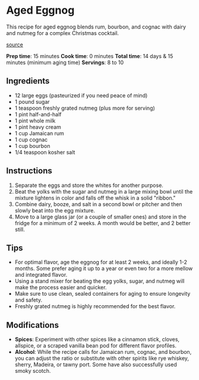 # Aged Eggnog 

 This recipe for aged eggnog blends rum, bourbon, and cognac with dairy and nutmeg for a complex Christmas cocktail. 

 [source](https://altonbrown.com/recipes/aged-eggnog/) 

 **Prep time**: 15 minutes 
 **Cook time**: 0 minutes 
 **Total time**: 14 days & 15 minutes (minimum aging time) 
 **Servings**: 8 to 10 

 ## Ingredients 

- 12 large eggs (pasteurized if you need peace of mind) 
- 1 pound sugar 
- 1 teaspoon freshly grated nutmeg (plus more for serving) 
- 1 pint half-and-half 
- 1 pint whole milk 
- 1 pint heavy cream 
- 1 cup Jamaican rum 
- 1 cup cognac 
- 1 cup bourbon 
- 1/4 teaspoon kosher salt 

 ## Instructions 

1. Separate the eggs and store the whites for another purpose. 
2. Beat the yolks with the sugar and nutmeg in a large mixing bowl until the mixture lightens in color and falls off the whisk in a solid "ribbon." 
3. Combine dairy, booze, and salt in a second bowl or pitcher and then slowly beat into the egg mixture. 
4. Move to a large glass jar (or a couple of smaller ones) and store in the fridge for a minimum of 2 weeks. A month would be better, and 2 better still. 

 ## Tips 

- For optimal flavor, age the eggnog for at least 2 weeks, and ideally 1-2 months. Some prefer aging it up to a year or even two for a more mellow and integrated flavor. 
- Using a stand mixer for beating the egg yolks, sugar, and nutmeg will make the process easier and quicker. 
- Make sure to use clean, sealed containers for aging to ensure longevity and safety. 
- Freshly grated nutmeg is highly recommended for the best flavor. 

 ## Modifications 

- **Spices**: Experiment with other spices like a cinnamon stick, cloves, allspice, or a scraped vanilla bean pod for different flavor profiles. 
- **Alcohol**: While the recipe calls for Jamaican rum, cognac, and bourbon, you can adjust the ratio or substitute with other spirits like rye whiskey, sherry, Madeira, or tawny port. Some have also successfully used smoky scotch. 
